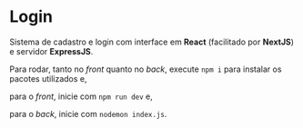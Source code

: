 # Login

Sistema de cadastro e login com interface em __React__ (facilitado por __NextJS__) e servidor __ExpressJS__.

Para rodar, tanto no _front_ quanto no _back_, execute `npm i` para instalar os pacotes utilizados e,

para o _front_, inicie com `npm run dev` e,

para o _back_, inicie com `nodemon index.js`.